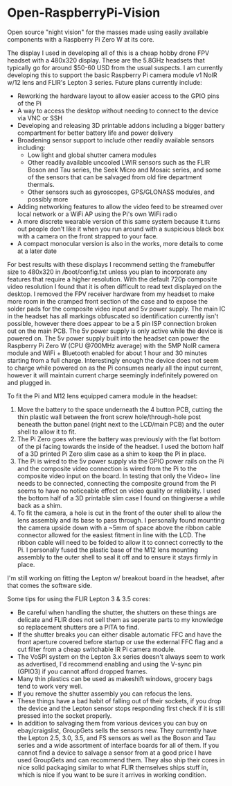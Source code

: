 # Open-RaspberryPi-Vision
Open source "night vision" for the masses made using easily available components with a Raspberry Pi Zero W at its core.

The display I used in developing all of this is a cheap hobby drone FPV headset with a 480x320 display. These are the 5.8GHz headsets that typically go for around $50-60 USD from the usual suspects. I am currently developing this to support the basic Raspberry Pi camera module v1 NoIR w/12 lens and FLIR's Lepton 3 series. Future plans currently include:
- Reworking the hardware layout to allow easier access to the GPIO pins of the Pi
- A way to access the desktop without needing to connect to the device via VNC or SSH
- Developing and releasing 3D printable addons including a bigger battery compartment for better battery life and power delivery
- Broadening sensor support to include other readily available sensors including:
  - Low light and global shutter camera modules
  - Other readily available uncooled LWIR sensors such as the FLIR Boson and Tau series, the Seek Micro and Mosaic series, and some of the sensors that can be salvaged from old fire department thermals.
  - Other sensors such as gyroscopes, GPS/GLONASS modules, and possibly more
- Adding networking features to allow the video feed to be streamed over local network or a WiFi AP using the Pi's own WiFi radio
- A more discrete wearable version of this same system because it turns out people don't like it when you run around with a suspicious black box with a camera on the front strapped to your face.
- A compact monocular version is also in the works, more details to come at a later date

For best results with these displays I recommend setting the framebuffer size to 480x320 in /boot/config.txt unless you plan to incorporate any features that require a higher resolution. With the default 720p composite video resolution I found that it is often difficult to read text displayed on the desktop. I removed the FPV receiver hardware from my headset to make more room in the cramped front section of the case and to expose the solder pads for the composite video input and 5v power supply.
The main IC in the headset has all markings obfuscated so identification currently isn't possible, however there does appear to be a 5 pin ISP connection broken out on the main PCB. The 5v power supply is only active while the device is powered on.
The 5v power supply built into the headset can power the Raspberry Pi Zero W (CPU @700MHz average) with the 5MP NoIR camera module and WiFi + Bluetooth enabled for about 1 hour and 30 minutes starting from a full charge. Interestingly enough the device does not seem to charge while powered on as the Pi consumes nearly all the input current, however it will maintain current charge seemingly indefinitely powered on and plugged in.

To fit the Pi and M12 lens equipped camera module in the headset:
1. Move the battery to the space underneath the 4 button PCB, cutting the thin plastic wall between the front screw hole/through-hole post beneath the button panel (right next to the LCD/main PCB) and the outer shell to allow it to fit.
2. The Pi Zero goes where the battery was previously with the flat bottom of the pi facing towards the inside of the headset. I used the bottom half of a 3D printed Pi Zero slim case as a shim to keep the Pi in place.
3. The Pi is wired to the 5v power supply via the GPIO power rails on the Pi and the composite video connection is wired from the Pi to the composite video input on the board. In testing that only the Video+ line needs to be connected, connecting the composite ground from the Pi seems to have no noticeable effect on video quality or reliability. I used the bottom half of a 3D printable slim case I found on thingiverse a while back as a shim.
4. To fit the camera, a hole is cut in the front of the outer shell to allow the lens assembly and its base to pass through. I personally found mounting the camera upside down with a ~5mm of space above the ribbon cable connector allowed for the easiest fitment in line with the LCD. The ribbon cable will need to be folded to allow it to connect correctly to the Pi. I personally fused the plastic base of the M12 lens mounting assembly to the outer shell to seal it off and to ensure it stays firmly in place.

I'm still working on fitting the Lepton w/ breakout board in the headset, after that comes the software side.

Some tips for using the FLIR Lepton 3 & 3.5 cores:
- Be careful when handling the shutter, the shutters on these things are delicate and FLIR does not sell them as seperate parts to my knowledge so replacement shutters are a PITA to find.
- If the shutter breaks you can either disable automatic FFC and have the front aperture covered before startup or use the external FFC flag and a cut filter from a cheap switchable IR Pi camera module.
- The VoSPI system on the Lepton 3.x series doesn't always seem to work as advertised, I'd recommend enabling and using the V-sync pin (GPIO3) if you cannot afford dropped frames.
- Many thin plastics can be used as makeshift windows, grocery bags tend to work very well.
- If you remove the shutter assembly you can refocus the lens.
- These things have a bad habit of falling out of their sockets, if you drop the device and the Lepton sensor stops responding first check if it is still pressed into the socket properly.
- In addition to salvaging them from various devices you can buy on ebay/craigslist, GroupGets sells the sensors new. They currently have the Lepton 2.5, 3.0, 3.5, and FS sensors as well as the Boson and Tau series and a wide assortment of interface boards for all of them. If you cannot find a device to salvage a sensor from at a good price I have used GroupGets and can recommend them. They also ship their cores in nice solid packaging similar to what FLIR themselves ships stuff in, which is nice if you want to be sure it arrives in working condition.
